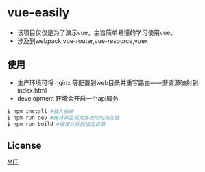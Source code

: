 # vue-easily
* 该项目仅仅是为了演示vue，主旨简单易懂的学习使用vue。
* 涉及到webpack,vue-router,vue-resource,vuex

## 使用
* 生产环境可将 nginx 等配置到web目录并重写路由——非资源映射到index.html
* development 环境会开启一个api服务

``` bash
$ npm install #插入依赖
$ npm run dev #编译并监视文件改动时热加载
$ npm run build #编译文件到指定目录
```
## License
[MIT](http://opensource.org/licenses/MIT)
